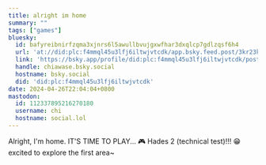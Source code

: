```yaml
---
title: alright im home
summary: ""
tags: ["games"]
bluesky:
  id: bafyreibnirfzqma3xjnrs6l5awullbvujgxwfhar3dxqlcp7gdlzqsf6h4
  url: 'at://did:plc:f4mmql45u3lfj6iltwjvtcdk/app.bsky.feed.post/3kr23kcf5g32r'
  link: 'https://bsky.app/profile/did:plc:f4mmql45u3lfj6iltwjvtcdk/post/3kr23kcf5g32r'
  handle: chiawase.bsky.social
  hostname: bsky.social
  did: 'did:plc:f4mmql45u3lfj6iltwjvtcdk'
date: 2024-04-26T22:04:04+0800
mastodon:
  id: 112337895216270180
  username: chi
  hostname: social.lol
---
```


Alright, I'm home. IT'S TIME TO PLAY... 🎮 Hades 2 (technical test)!!! 😁 excited to explore the first area~
